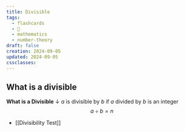 ```yaml
---
title: Divisible
tags:
  - flashcards
  - 🌱
  - mathematics
  - number-theory
draft: false
creation: 2024-09-05
updated: 2024-09-05
cssclasses: 
---
```

## What is a divisible

**What is a Divisible**
↓
$a$ is divisible by $b$ if $a$ divided by $b$ is an integer
$$a \div b = n$$
<!--SR:!2025-08-21,256,330-->

- [[Divisibility Test]]

